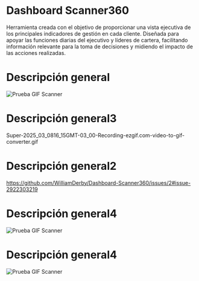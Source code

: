 # Dashboard Scanner360
Herramienta creada con el objetivo de proporcionar una vista ejecutiva de los principales indicadores de gestión en cada cliente. Diseñada para apoyar las funciones diarias del ejecutivo y líderes de cartera, facilitando información relevante para la toma de decisiones y midiendo el impacto de las acciones realizadas.

# Descripción general
![Prueba GIF Scanner](Super-2025_03_0816_15GMT-03_00-Recording-ezgif.com-video-to-gif-converter.gif)

# Descripción general3
Super-2025_03_0816_15GMT-03_00-Recording-ezgif.com-video-to-gif-converter.gif

# Descripción general2
https://github.com/WilliamDerby/Dashboard-Scanner360/issues/2#issue-2922303219

# Descripción general4
![Prueba GIF Scanner](https://github.com/WilliamDerby/Dashboard-Scanner360/issues/2#issue-2922303219)

# Descripción general4
![Prueba GIF Scanner](https://imgur.com/a/V6bQePR)

